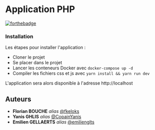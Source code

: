 # Application PHP

[![forthebadge](http://forthebadge.com/images/badges/built-with-love.svg)](http://forthebadge.com) 

### Installation

Les étapes pour installer l'application :

* Cloner le projet
* Se placer dans le projet
* Lancer les conteneurs Docker avec `docker-compose up -d`
* Compiler les fichiers css et js avec `yarn install && yarn run dev`

L'application sera alors disponible à l'adresse http://localhost

## Auteurs

* **Florian BOUCHE** _alias_ [@fkeloks](https://gitlab.com/fkeloks)
* **Yanis GHLIS** _alias_ [@CopainYanis](https://gitlab.com/CopainYanis)
* **Emilien GELLAERTS** _alias_ [@emilienglts](https://gitlab.com/emilienglts)

